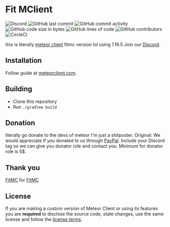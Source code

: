 # Fit MClient
![Discord](https://img.shields.io/discord/689197705683140636)
![GitHub last commit](https://img.shields.io/github/last-commit/MeteorDevelopment/meteor-client)
![GitHub commit activity](https://img.shields.io/github/commit-activity/w/MeteorDevelopment/meteor-client)
![GitHub code size in bytes](https://img.shields.io/github/languages/code-size/MeteorDevelopment/meteor-client)
![GitHub lines of code](https://tokei.rs/b1/github/MeteorDevelopment/meteor-client)
![GitHub contributors](https://img.shields.io/github/contributors/MeteorDevelopment/meteor-client)
![CircleCI](https://circleci.com/gh/MeteorDevelopment/meteor-client/tree/master.svg?style=svg)

this is literally [meteor client](https://github.com/MeteorDevelopment/meteor-client) fitmc version lol
using 1.16.5
Join our [Discord](https://discord.gg/AMMzD5X4hG).

## Installation
Follow guide at [meteorclient.com](https://meteorclient.com/info).

## Building
- Clone this repository
- Run `./gradlew build`

## Donation
literally go donate to the devs of meteor I'm just a shitposter. Original:
We would appreciate if you donated to us through [PayPal](https://paypal.me/MineGame159). Include your Discord tag so we can give you donator role and contact you. Minimum for donator role is 5$.

## Thank you
[FitMC](https://twitter.com/FitMC) for [FitMC](https://www.youtube.com/channel/UCHZ986wm_sJT6wntdDTIIcw)  

## License
If you are making a custom version of Meteor Client or using its features you are **required** to disclose the source code, state changes, use the same license and follow the [license terms](https://github.com/MineGame159/meteor-client/blob/master/LICENSE).
